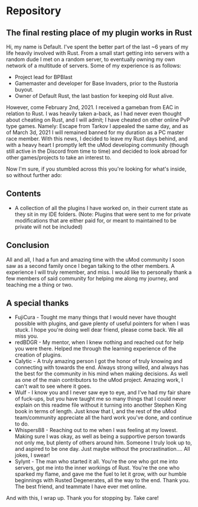 # Repository
## The final resting place of my plugin works in Rust

Hi, my name is Default. I've spent the better part of the last ~6 years of my life heavily involved with Rust.
From a small start getting into servers with a random dude I met on a random server, to eventually owning my own network of a multitude of servers. 
Some of my experience is as follows:

- Project lead for BPBlast
- Gamemaster and developer for Base Invaders, prior to the Rustoria buyout.
- Owner of Default Rust, the last bastion for keeping old Rust alive.

However, come February 2nd, 2021. I received a gameban from EAC in relation to Rust.
I was heavily taken a-back, as I had never even thought about cheating on Rust, and I will admit; I have cheated on other online PvP type games. Namely: Escape from Tarkov
I appealed the same day, and as of March 3d, 2021 I will remained banned for my duration as a PC master race member.
With this news, I decided to leave my Rust days behind, and with a heavy heart I promptly left the uMod developing community (though still active in the Discord from time to time) and decided to look abroad for other games/projects to take an interest to.

Now I'm sure, if you stumbled across this you're looking for what's inside, so without further ado:

## Contents

- A collection of all the plugins I have worked on, in their current state as they sit in my IDE folders. (Note: Plugins that were sent to me for private modifications that are either paid for, or meant to maintained to be private will not be included)


## Conclusion

All and all, I had a fun and amazing time with the uMod community I soon saw as a second family once I began talking to the other members. A experience I will truly remember, and miss.
I would like to personally thank a few members of said community for helping me along my journey, and teaching me a thing or two.

## A special thanks

 - FujiCura - Tought me many things that I would never have thought possible with plugins, and gave plenty of useful pointers for when I was stuck. I hope you're doing well dear friend, please come back. We all miss you.
 - redBDGR - My mentor, when I knew nothing and reached out for help you were there. Helped me through the learning experience of the creation of plugins.
 - Calytic - A truly amazing person I got the honor of truly knowing and connecting with towards the end. Always strong willed, and always has the best for the community in his mind when making decisions. As well as one of the main contributors to the uMod project. Amazing work, I can't wait to see where it goes.
 - Wulf - I know you and I never saw eye to eye, and I've had my fair share of fuck-ups, but you have taught me so many things that I could never explain on this readme file without it turning into another Stephen King book in terms of length. Just know that I, and the rest of the uMod team/community appreciate all the hard work you've done, and continue to do.
 - Whispers88 - Reaching out to me when I was feeling at my lowest. Making sure I was okay, as well as being a supportive person towards not only me, but plenty of others around him. Someone I truly look up to, and aspired to be one day. Just maybe without the procrastination.... All jokes, I swear!
 - Sylynt - The man who started it all. You're the one who got me into servers, got me into the inner workings of Rust. You're the one who sparked my flame, and gave me the fuel to let it grow, with our humble beginnings with Rusted Degenerates, all the way to the end. Thank you. The best friend, and teammate I have ever met online.
 




And with this, I wrap up. Thank you for stopping by. Take care!
